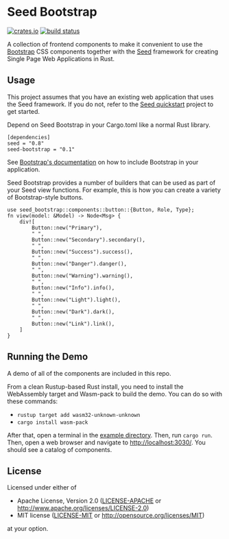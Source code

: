 Seed Bootstrap
==============

[![crates.io](https://img.shields.io/crates/v/seed-bootstrap.svg)](https://crates.io/crates/seed-bootstrap)
[![build status](https://panoptix.semaphoreci.com/badges/seed-bootstrap/branches/main.svg)](https://panoptix.semaphoreci.com/projects/seed-bootstrap)

A collection of frontend components to make it convenient to use the
[Bootstrap](https://getbootstrap.com/) CSS components together with
the [Seed](https://seed-rs.org/) framework for creating Single Page
Web Applications in Rust.

## Usage

This project assumes that you have an existing web application that
uses the Seed framework. If you do not, refer to the [Seed
quickstart](https://github.com/seed-rs/seed-quickstart) project to get
started.

Depend on Seed Bootstrap in your Cargo.toml like a normal Rust library.
```
[dependencies]
seed = "0.8"
seed-bootstrap = "0.1"
```

See [Bootstrap's documentation](https://getbootstrap.com/docs/4.5/getting-started/introduction/)
on how to include Bootstrap in your application.

Seed Bootstrap provides a number of builders that can be used as part
of your Seed view functions. For example, this is how you can create a
variety of Bootstrap-style buttons.

```
use seed_bootstrap::components::button::{Button, Role, Type};
fn view(model: &Model) -> Node<Msg> {
    div![
        Button::new("Primary"),
        " ",
        Button::new("Secondary").secondary(),
        " ",
        Button::new("Success").success(),
        " ",
        Button::new("Danger").danger(),
        " ",
        Button::new("Warning").warning(),
        " ",
        Button::new("Info").info(),
        " ",
        Button::new("Light").light(),
        " ",
        Button::new("Dark").dark(),
        " ",
        Button::new("Link").link(),
    ]
}
```

## Running the Demo

A demo of all of the components are included in this repo.

From a clean Rustup-based Rust install, you need to install the
WebAssembly target and Wasm-pack to build the demo. You can do so with
these commands:

- `rustup target add wasm32-unknown-unknown`
- `cargo install wasm-pack`

After that, open a terminal in the [example
directory](./example). Then, run `cargo run`. Then, open a web browser
and navigate to <http://localhost:3030/>. You should see a catalog of
components.

## License

Licensed under either of

 * Apache License, Version 2.0
   ([LICENSE-APACHE](LICENSE-APACHE) or http://www.apache.org/licenses/LICENSE-2.0)
 * MIT license
   ([LICENSE-MIT](LICENSE-MIT) or http://opensource.org/licenses/MIT)

at your option.
